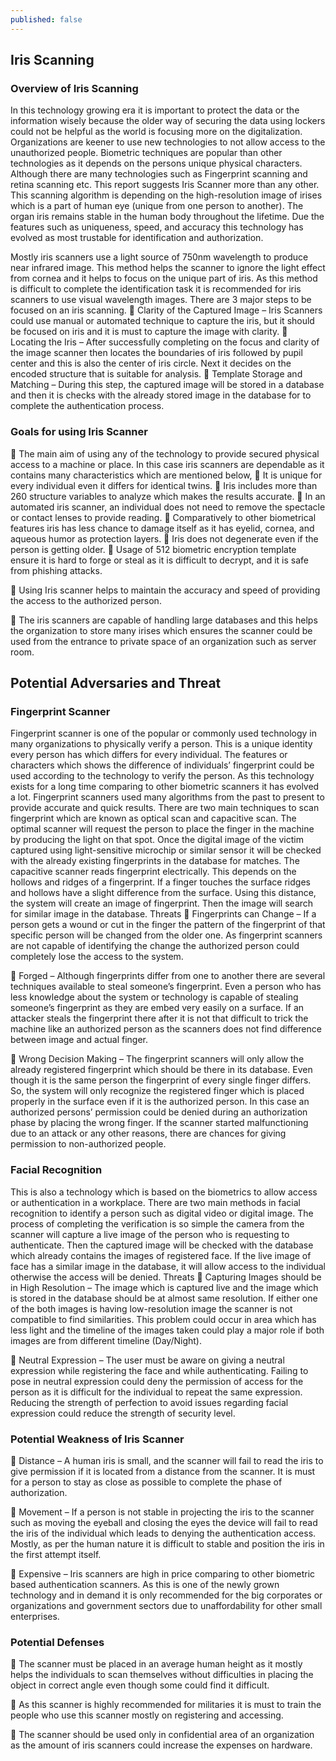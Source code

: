 ```yaml
---
published: false
---
```

## Iris Scanning
### Overview of Iris Scanning
In this technology growing era it is important to protect the data or the information wisely because the older way of securing the data using lockers could not be helpful as the world is focusing more on the digitalization. Organizations are keener to use new technologies to not allow access to the unauthorized people. Biometric techniques are popular than other technologies as it depends on the persons unique physical characters. Although there are many technologies such as Fingerprint scanning and retina scanning etc. This report suggests Iris Scanner more than any other. This scanning algorithm is depending on the high-resolution image of irises which is a part of human eye (unique from one person to another). The organ iris remains stable in the human body throughout the lifetime. Due the features such as uniqueness, speed, and accuracy this technology has evolved as most trustable for identification and authorization. 
   
Mostly iris scanners use a light source of 750nm wavelength to produce near infrared image. This method helps the scanner to ignore the light effect from cornea and it helps to focus on the unique part of iris. As this method is difficult to complete the identification task it is recommended for iris scanners to use visual wavelength images. There are 3 major steps to be focused on an iris scanning. 
	Clarity of the Captured Image – Iris Scanners could use manual or automated technique to capture the iris, but it should be focused on iris and it is must to capture the image with clarity. 
	Locating the Iris – After successfully completing on the focus and clarity of the image scanner then locates the boundaries of iris followed by pupil center and this is also the center of iris circle. Next it decides on the encoded structure that is suitable for analysis. 
	Template Storage and Matching – During this step, the captured image will be stored in a database and then it is checks with the already stored image in the database for to complete the authentication process. 
  
### Goals for using Iris Scanner
	The main aim of using any of the technology to provide secured physical access to a machine or place. In this case iris scanners are dependable as it contains many characteristics which are mentioned below,
	It is unique for every individual even it differs for identical twins.
	Iris includes more than 260 structure variables to analyze which makes the results accurate. 
	In an automated iris scanner, an individual does not need to remove the spectacle or contact lenses to provide reading. 
	Comparatively to other biometrical features iris has less chance to damage itself as it has eyelid, cornea, and aqueous humor as protection layers. 
	Iris does not degenerate even if the person is getting older. 
	Usage of 512 biometric encryption template ensure it is hard to forge or steal as it is difficult to decrypt, and it is safe from phishing attacks.  

	Using Iris scanner helps to maintain the accuracy and speed of providing the access to the authorized person.

	The iris scanners are capable of handling large databases and this helps the organization to store many irises which ensures the scanner could be used from the entrance to private space of an organization such as server room. 

 
 

## Potential Adversaries and Threat
### Fingerprint Scanner
Fingerprint scanner is one of the popular or commonly used technology in many organizations to physically verify a person. This is a unique identity every person has which differs for every individual. The features or characters which shows the difference of individuals’ fingerprint could be used according to the technology to verify the person. As this technology exists for a long time comparing to other biometric scanners it has evolved a lot. Fingerprint scanners used many algorithms from the past to present to provide accurate and quick results. There are two main techniques to scan fingerprint which are known as optical scan and capacitive scan. The optimal scanner will request the person to place the finger in the machine by producing the light on that spot. Once the digital image of the victim captured using light-sensitive microchip or similar sensor it will be checked with the already existing fingerprints in the database for matches. The capacitive scanner reads fingerprint electrically. This depends on the hollows and ridges of a fingerprint. If a finger touches the surface ridges and hollows have a slight difference from the surface. Using this distance, the system will create an image of fingerprint. Then the image will search for similar image in the database. 
Threats 
	Fingerprints can Change – If a person gets a wound or cut in the finger the pattern of the fingerprint of that specific person will be changed from the older one. As fingerprint scanners are not capable of identifying the change the authorized person could completely lose the access to the system. 

	Forged – Although fingerprints differ from one to another there are several techniques available to steal someone’s fingerprint. Even a person who has less knowledge about the system or technology is capable of stealing someone’s fingerprint as they are embed very easily on a surface. If an attacker steals the fingerprint there after it is not that difficult to trick the machine like an authorized person as the scanners does not find difference between image and actual finger. 

	Wrong Decision Making – The fingerprint scanners will only allow the already registered fingerprint which should be there in its database. Even though it is the same person the fingerprint of every single finger differs. So, the system will only recognize the registered finger which is placed properly in the surface even if it is the authorized person. In this case an authorized persons’ permission could be denied during an authorization phase by placing the wrong finger. If the scanner started malfunctioning due to an attack or any other reasons, there are chances for giving permission to non-authorized people.    

### Facial Recognition
This is also a technology which is based on the biometrics to allow access or authentication in a workplace. There are two main methods in facial recognition to identify a person such as digital video or digital image. The process of completing the verification is so simple the camera from the scanner will capture a live image of the person who is requesting to authenticate. Then the captured image will be checked with the database which already contains the images of registered face. If the live image of face has a similar image in the database, it will allow access to the individual otherwise the access will be denied.
Threats 
	Capturing Images should be in High Resolution – The image which is captured live and the image which is stored in the database should be at almost same resolution. If either one of the both images is having low-resolution image the scanner is not compatible to find similarities. This problem could occur in area which has less light and the timeline of the images taken could play a major role if both images are from different timeline (Day/Night).         

	Neutral Expression – The user must be aware on giving a neutral expression while registering the face and while authenticating. Failing to pose in neutral expression could deny the permission of access for the person as it is difficult for the individual to repeat the same expression. Reducing the strength of perfection to avoid issues regarding facial expression could reduce the strength of security level.     

### Potential Weakness of Iris Scanner
	Distance – A human iris is small, and the scanner will fail to read the iris to give permission if it is located from a distance from the scanner. It is must for a person to stay as close as possible to complete the phase of authorization. 

	Movement – If a person is not stable in projecting the iris to the scanner such as moving the eyeball and closing the eyes the device will fail to read the iris of the individual which leads to denying the authentication access. Mostly, as per the human nature it is difficult to stable and position the iris in the first attempt itself. 

	Expensive – Iris scanners are high in price comparing to other biometric based authentication scanners. As this is one of the newly grown technology and in demand it is only recommended for the big corporates or organizations and government sectors due to unaffordability for other small enterprises. 
                            
### Potential Defenses
	The scanner must be placed in an average human height as it mostly helps the individuals to scan themselves without difficulties in placing the object in correct angle even though some could find it difficult. 

	As this scanner is highly recommended for militaries it is must to train the people who use this scanner mostly on registering and accessing. 

	The scanner should be used only in confidential area of an organization as the amount of iris scanners could increase the expenses on hardware.
